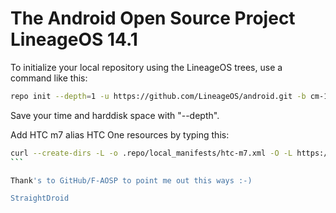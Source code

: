 The Android Open Source Project LineageOS 14.1 
==============================================

To initialize your local repository using the LineageOS trees, use a command like this:
````bash
repo init --depth=1 -u https://github.com/LineageOS/android.git -b cm-14.1
````
Save your time and harddisk space with "--depth".

Add HTC m7 alias HTC One resources by typing this:
````bash
curl --create-dirs -L -o .repo/local_manifests/htc-m7.xml -O -L https://raw.githubusercontent.com/StraightDroid/android_manifest/cm-14.1/htc-m7.xml
```

Thank's to GitHub/F-AOSP to point me out this ways :-)

StraightDroid
